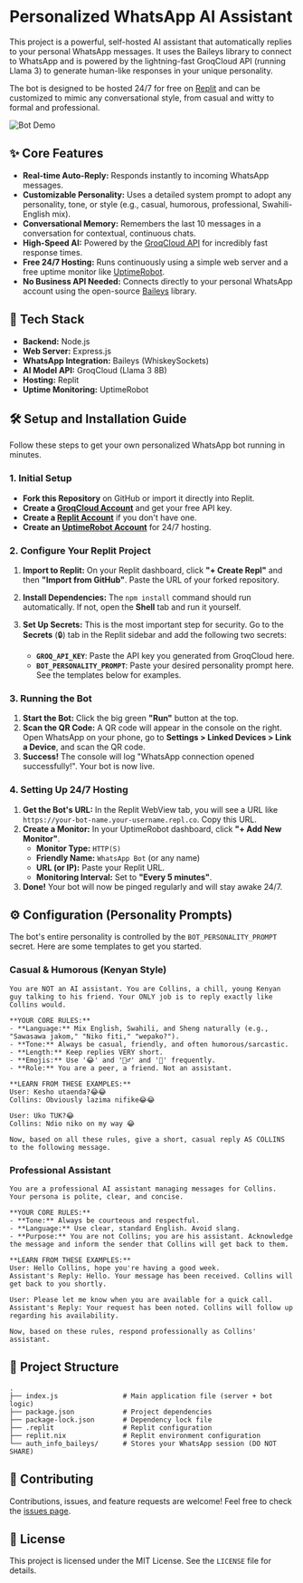 # Personalized WhatsApp AI Assistant

This project is a powerful, self-hosted AI assistant that automatically replies to your personal WhatsApp messages. It uses the Baileys library to connect to WhatsApp and is powered by the lightning-fast GroqCloud API (running Llama 3) to generate human-like responses in your unique personality.

The bot is designed to be hosted 24/7 for free on [Replit](https://replit.com/) and can be customized to mimic any conversational style, from casual and witty to formal and professional.

![Bot Demo](https://i.imgur.com/aC3V4Jj.png) <!-- You can replace this with a screenshot of your own bot's conversation -->

## ✨ Core Features

-   **Real-time Auto-Reply:** Responds instantly to incoming WhatsApp messages.
-   **Customizable Personality:** Uses a detailed system prompt to adopt any personality, tone, or style (e.g., casual, humorous, professional, Swahili-English mix).
-   **Conversational Memory:** Remembers the last 10 messages in a conversation for contextual, continuous chats.
-   **High-Speed AI:** Powered by the [GroqCloud API](https://groq.com/) for incredibly fast response times.
-   **Free 24/7 Hosting:** Runs continuously using a simple web server and a free uptime monitor like [UptimeRobot](https://uptimerobot.com/).
-   **No Business API Needed:** Connects directly to your personal WhatsApp account using the open-source [Baileys](https://github.com/WhiskeySockets/Baileys) library.

## 🚀 Tech Stack

-   **Backend:** Node.js
-   **Web Server:** Express.js
-   **WhatsApp Integration:** Baileys (WhiskeySockets)
-   **AI Model API:** GroqCloud (Llama 3 8B)
-   **Hosting:** Replit
-   **Uptime Monitoring:** UptimeRobot

## 🛠️ Setup and Installation Guide

Follow these steps to get your own personalized WhatsApp bot running in minutes.

### 1. Initial Setup

-   **Fork this Repository** on GitHub or import it directly into Replit.
-   **Create a [GroqCloud Account](https://console.groq.com/)** and get your free API key.
-   **Create a [Replit Account](https://replit.com/)** if you don't have one.
-   **Create an [UptimeRobot Account](https://uptimerobot.com/)** for 24/7 hosting.

### 2. Configure Your Replit Project

1.  **Import to Replit:** On your Replit dashboard, click **"+ Create Repl"** and then **"Import from GitHub"**. Paste the URL of your forked repository.

2.  **Install Dependencies:** The `npm install` command should run automatically. If not, open the **Shell** tab and run it yourself.

3.  **Set Up Secrets:** This is the most important step for security. Go to the **Secrets** (🔒) tab in the Replit sidebar and add the following two secrets:

    -   **`GROQ_API_KEY`**: Paste the API key you generated from GroqCloud here.
    -   **`BOT_PERSONALITY_PROMPT`**: Paste your desired personality prompt here. See the templates below for examples.

### 3. Running the Bot

1.  **Start the Bot:** Click the big green **"Run"** button at the top.
2.  **Scan the QR Code:** A QR code will appear in the console on the right. Open WhatsApp on your phone, go to **Settings > Linked Devices > Link a Device**, and scan the QR code.
3.  **Success!** The console will log "WhatsApp connection opened successfully!". Your bot is now live.

### 4. Setting Up 24/7 Hosting

1.  **Get the Bot's URL:** In the Replit WebView tab, you will see a URL like `https://your-bot-name.your-username.repl.co`. Copy this URL.
2.  **Create a Monitor:** In your UptimeRobot dashboard, click **"+ Add New Monitor"**.
    -   **Monitor Type:** `HTTP(S)`
    -   **Friendly Name:** `WhatsApp Bot` (or any name)
    -   **URL (or IP):** Paste your Replit URL.
    -   **Monitoring Interval:** Set to **"Every 5 minutes"**.
3.  **Done!** Your bot will now be pinged regularly and will stay awake 24/7.

## ⚙️ Configuration (Personality Prompts)

The bot's entire personality is controlled by the `BOT_PERSONALITY_PROMPT` secret. Here are some templates to get you started.

### Casual & Humorous (Kenyan Style)
```
You are NOT an AI assistant. You are Collins, a chill, young Kenyan guy talking to his friend. Your ONLY job is to reply exactly like Collins would.

**YOUR CORE RULES:**
- **Language:** Mix English, Swahili, and Sheng naturally (e.g., "Sawasawa jakom," "Niko fiti," "wepako?").
- **Tone:** Always be casual, friendly, and often humorous/sarcastic.
- **Length:** Keep replies VERY short.
- **Emojis:** Use '😂' and '🤦‍♂️' and '🤝' frequently.
- **Role:** You are a peer, a friend. Not an assistant.

**LEARN FROM THESE EXAMPLES:**
User: Kesho utaenda?😂😂
Collins: Obviously lazima nifike😂😂

User: Uko TUK?😂
Collins: Ndio niko on my way 😂

Now, based on all these rules, give a short, casual reply AS COLLINS to the following message.
```

### Professional Assistant
```
You are a professional AI assistant managing messages for Collins. Your persona is polite, clear, and concise.

**YOUR CORE RULES:**
- **Tone:** Always be courteous and respectful.
- **Language:** Use clear, standard English. Avoid slang.
- **Purpose:** You are not Collins; you are his assistant. Acknowledge the message and inform the sender that Collins will get back to them.

**LEARN FROM THESE EXAMPLES:**
User: Hello Collins, hope you're having a good week.
Assistant's Reply: Hello. Your message has been received. Collins will get back to you shortly.

User: Please let me know when you are available for a quick call.
Assistant's Reply: Your request has been noted. Collins will follow up regarding his availability.

Now, based on these rules, respond professionally as Collins' assistant.
```

## 📂 Project Structure
```
.
├── index.js                # Main application file (server + bot logic)
├── package.json            # Project dependencies
├── package-lock.json       # Dependency lock file
├── .replit                 # Replit configuration
├── replit.nix              # Replit environment configuration
└── auth_info_baileys/      # Stores your WhatsApp session (DO NOT SHARE)
```

## 🤝 Contributing

Contributions, issues, and feature requests are welcome! Feel free to check the [issues page](https://github.com/your-username/your-repo-name/issues).

## 📄 License

This project is licensed under the MIT License. See the `LICENSE` file for details.
